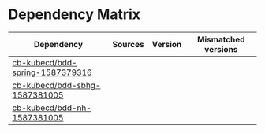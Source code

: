 # Dependency Matrix

Dependency | Sources | Version | Mismatched versions
---------- | ------- | ------- | -------------------
[cb-kubecd/bdd-spring-1587379316](https://github.com/cb-kubecd/bdd-spring-1587379316.git) |  | []() | 
[cb-kubecd/bdd-sbhg-1587381005](https://github.com/cb-kubecd/bdd-sbhg-1587381005.git) |  | []() | 
[cb-kubecd/bdd-nh-1587381005](https://github.com/cb-kubecd/bdd-nh-1587381005.git) |  | []() | 
